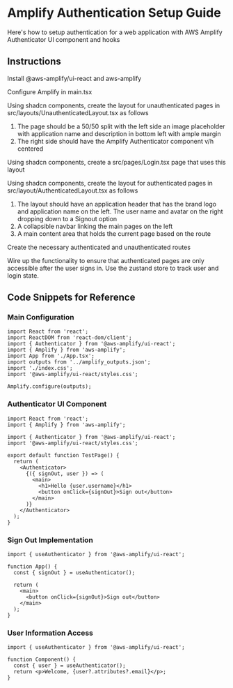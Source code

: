 # Amplify Authentication Setup Guide

Here's how to setup authentication for a web application with AWS Amplify Authenticator UI component and hooks

## Instructions

Install @aws-amplify/ui-react and aws-amplify 

Configure Amplify in main.tsx

Using shadcn components, create the layout for unauthenticated pages in src/layouts/UnauthenticatedLayout.tsx as follows
1. The page should be a 50/50 split with the left side an image placeholder with application name and description in bottom left with ample margin
2. The right side should have the Amplify Authenticator component v/h centered

Using shadcn components, create a src/pages/Login.tsx page that uses this layout

Using shadcn components, create the layout for authenticated pages in src/layout/AuthenticatedLayout.tsx as follows
1. The layout should have an application header that has the brand logo and application name on the left. The user name and avatar on the right dropping down to a Signout option
2. A collapsible navbar linking the main pages on the left
3. A main content area that holds the current page based on the route

Create the necessary authenticated and unauthenticated routes

Wire up the functionality to ensure that authenticated pages are only accessible after the user signs in. Use the zustand store to track user and login state.

## Code Snippets for Reference

### Main Configuration
```tsx
import React from 'react';
import ReactDOM from 'react-dom/client';
import { Authenticator } from '@aws-amplify/ui-react';
import { Amplify } from 'aws-amplify';
import App from './App.tsx';
import outputs from '../amplify_outputs.json';
import './index.css';
import '@aws-amplify/ui-react/styles.css';

Amplify.configure(outputs);
```

### Authenticator UI Component
```tsx
import React from 'react';
import { Amplify } from 'aws-amplify';

import { Authenticator } from '@aws-amplify/ui-react';
import '@aws-amplify/ui-react/styles.css';

export default function TestPage() {
  return (
    <Authenticator>
      {({ signOut, user }) => (
        <main>
          <h1>Hello {user.username}</h1>
          <button onClick={signOut}>Sign out</button>
        </main>
      )}
    </Authenticator>
  );
}
```

### Sign Out Implementation
```tsx
import { useAuthenticator } from '@aws-amplify/ui-react';

function App() {
  const { signOut } = useAuthenticator();

  return (
    <main>
      <button onClick={signOut}>Sign out</button>
    </main>
  );
}
```

### User Information Access
```tsx
import { useAuthenticator } from '@aws-amplify/ui-react';

function Component() {
  const { user } = useAuthenticator();
  return <p>Welcome, {user?.attributes?.email}</p>;
}
```
